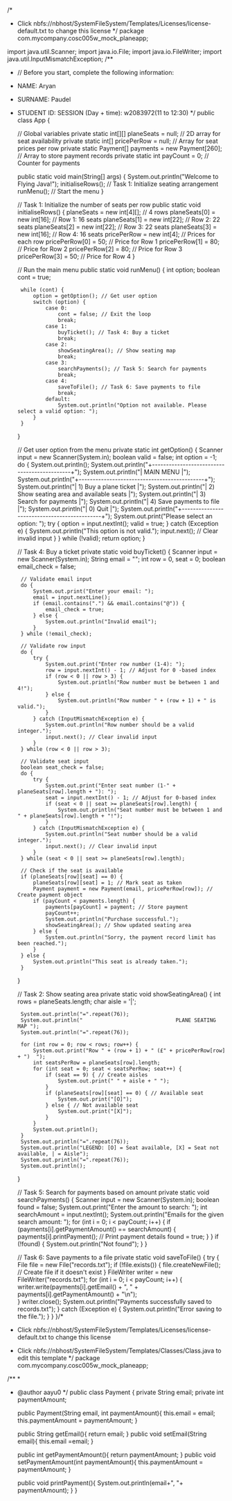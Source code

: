 /*
 * Click nbfs://nbhost/SystemFileSystem/Templates/Licenses/license-default.txt to change this license
 */
package com.mycompany.cosc005w_mock_planeapp;

import java.util.Scanner;
import java.io.File;
import java.io.FileWriter;
import java.util.InputMismatchException;
/**
 * // Before you start, complete the following information: 
 * NAME: Aryan 
 * SURNAME: Paudel
 * STUDENT ID: SESSION (Day + time): w2083972(11 to 12:30)
 */
public class App {

      // Global variables
    private static int[][] planeSeats = null; // 2D array for seat availability
    private static int[] pricePerRow = null; // Array for seat prices per row
    private static Payment[] payments = new Payment[260]; // Array to store payment records
    private static int payCount = 0; // Counter for payments

    public static void main(String[] args) {
        System.out.println("Welcome to Flying Java!");
        initialiseRows(); // Task 1: Initialize seating arrangement
        runMenu(); // Start the menu
    }

    // Task 1: Initialize the number of seats per row
    public static void initialiseRows() {
        planeSeats = new int[4][]; // 4 rows
        planeSeats[0] = new int[16]; // Row 1: 16 seats
        planeSeats[1] = new int[22]; // Row 2: 22 seats
        planeSeats[2] = new int[22]; // Row 3: 22 seats
        planeSeats[3] = new int[16]; // Row 4: 16 seats
        pricePerRow = new int[4]; // Prices for each row
        pricePerRow[0] = 50; // Price for Row 1
        pricePerRow[1] = 80; // Price for Row 2
        pricePerRow[2] = 80; // Price for Row 3
        pricePerRow[3] = 50; // Price for Row 4
    }

    // Run the main menu
    public static void runMenu() {
        int option;
        boolean cont = true;

        while (cont) {
            option = getOption(); // Get user option
            switch (option) {
                case 0:
                    cont = false; // Exit the loop
                    break;
                case 1:
                    buyTicket(); // Task 4: Buy a ticket
                    break;
                case 2:
                    showSeatingArea(); // Show seating map
                    break;
                case 3:
                    searchPayments(); // Task 5: Search for payments
                    break;
                case 4:
                    saveToFile(); // Task 6: Save payments to file
                    break;
                default:
                    System.out.println("Option not available. Please select a valid option: ");
            }
        }
    }

    // Get user option from the menu
    private static int getOption() {
        Scanner input = new Scanner(System.in);
        boolean valid = false;
        int option = -1;
        do {
            System.out.println();
            System.out.println("+---------------------------------------------+");
            System.out.println("|                MAIN MENU                    |");
            System.out.println("+---------------------------------------------+");
            System.out.println("|  1) Buy a plane ticket                      |");
            System.out.println("|  2) Show seating area and available seats   |");
            System.out.println("|  3) Search for payments                     |");
            System.out.println("|  4) Save payments to file                   |");
            System.out.println("|  0) Quit                                    |");
            System.out.println("+---------------------------------------------+");
            System.out.print("Please select an option: ");
            try {
                option = input.nextInt();
                valid = true;
            } catch (Exception e) {
                System.out.println("This option is not valid.");
                input.next(); // Clear invalid input
            }
        } while (!valid);
        return option;
    }

    // Task 4: Buy a ticket
    private static void buyTicket() {
        Scanner input = new Scanner(System.in);
        String email = "";
        int row = 0, seat = 0;
        boolean email_check = false;

        // Validate email input
        do {
            System.out.print("Enter your email: ");
            email = input.nextLine();
            if (email.contains(".") && email.contains("@")) {
                email_check = true;
            } else {
                System.out.println("Invalid email");
            }
        } while (!email_check);

        // Validate row input
        do {
            try {
                System.out.print("Enter row number (1-4): ");
                row = input.nextInt() - 1; // Adjust for 0 -based index
                if (row < 0 || row > 3) {
                    System.out.println("Row number must be between 1 and 4!");
                } else {
                    System.out.println("Row number " + (row + 1) + " is valid.");
                }
            } catch (InputMismatchException e) {
                System.out.println("Row number should be a valid integer.");
                input.next(); // Clear invalid input
            }
        } while (row < 0 || row > 3);

        // Validate seat input
        boolean seat_check = false;
        do {
            try {
                System.out.print("Enter seat number (1-" + planeSeats[row].length + "): ");
                seat = input.nextInt() - 1; // Adjust for 0-based index
                if (seat < 0 || seat >= planeSeats[row].length) {
                    System.out.println("Seat number must be between 1 and " + planeSeats[row].length + "!");
                }
            } catch (InputMismatchException e) {
                System.out.println("Seat number should be a valid integer.");
                input.next(); // Clear invalid input
            }
        } while (seat < 0 || seat >= planeSeats[row].length);

        // Check if the seat is available
        if (planeSeats[row][seat] == 0) {
            planeSeats[row][seat] = 1; // Mark seat as taken
            Payment payment = new Payment(email, pricePerRow[row]); // Create payment object
            if (payCount < payments.length) {
                payments[payCount] = payment; // Store payment
                payCount++;
                System.out.println("Purchase successful.");
                showSeatingArea(); // Show updated seating area
            } else {
                System.out.println("Sorry, the payment record limit has been reached.");
            }
        } else {
            System.out.println("This seat is already taken.");
        }
    }

    // Task 2: Show seating area
    private static void showSeatingArea() {
        int rows = planeSeats.length;
        char aisle = '|';

        System.out.println("=".repeat(76));
        System.out.println("                              PLANE SEATING MAP ");
        System.out.println("=".repeat(76));

        for (int row = 0; row < rows; row++) {
            System.out.print("Row " + (row + 1) + " (£" + pricePerRow[row] + ")  ");
            int seatsPerRow = planeSeats[row].length;
            for (int seat = 0; seat < seatsPerRow; seat++) {
                if (seat == 9) { // Create aisles
                    System.out.print(" " + aisle + " ");
                }
                if (planeSeats[row][seat] == 0) { // Available seat
                    System.out.print("[O]");
                } else { // Not available seat
                    System.out.print("[X]");
                }
            }
            System.out.println();
        }
        System.out.println("=".repeat(76));
        System.out.println("LEGEND: [O] = Seat available, [X] = Seat not available, | = Aisle");
        System.out.println("=".repeat(76));
        System.out.println();
    }

    // Task 5: Search for payments based on amount
    private static void searchPayments() {
        Scanner input = new Scanner(System.in);
        boolean found = false;
        System.out.print("Enter the amount to search: ");
        int searchAmount = input.nextInt();
        System.out.println("Emails for the given search amount: ");
        for (int i = 0; i < payCount; i++) {
            if (payments[i].getPaymentAmount() == searchAmount) {
                payments[i].printPayment(); // Print payment details
                found = true;
            }
        }
        if (!found) {
            System.out.println("Not found");
        }
    }

    // Task 6: Save payments to a file
    private static void saveToFile() {
        try {
            File file = new File("records.txt");
            if (!file.exists()) {
                file.createNewFile(); // Create file if it doesn't exist
            }
            FileWriter writer = new FileWriter("records.txt");
            for (int i = 0; i < payCount; i++) {
                writer.write(payments[i].getEmail() + ", " + payments[i].getPaymentAmount() + "\n");                
            }
            writer.close();
            System.out.println("Payments successfully saved to records.txt");
        } catch (Exception e) {
            System.out.println("Error saving to the file.");
        }
    }
}/*
 * Click nbfs://nbhost/SystemFileSystem/Templates/Licenses/license-default.txt to change this license
 * Click nbfs://nbhost/SystemFileSystem/Templates/Classes/Class.java to edit this template
 */
package com.mycompany.cosc005w_mock_planeapp;

/**
 *
 * @author aayu0
 */
public class Payment {
    private String email;
    private int paymentAmount;
    
    public Payment(String email, int paymentAmount){
        this.email = email;
        this.paymentAmount = paymentAmount;
    }
    
    public String getEmail(){
        return email;
    }
    public void setEmail(String email){
        this.email =email;
    }
    
     public int getPaymentAmount(){
        return paymentAmount;
    }
    public void setPaymentAmount(int paymentAmount){
        this.paymentAmount = paymentAmount;
    }
    
    public void printPayment(){
        System.out.println(email+", "+ paymentAmount);
    }
}
